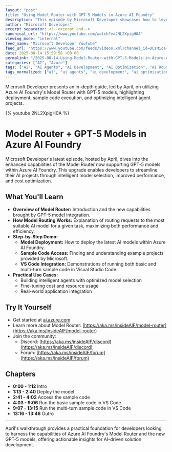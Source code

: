 ```yaml
---
layout: "post"
title: "Using Model Router with GPT-5 Models in Azure AI Foundry"
description: "This episode by Microsoft Developer showcases how to leverage the Model Router in Azure AI Foundry, now enhanced with GPT-5 model support. The walkthrough covers deploying models, accessing and running sample code in Visual Studio Code, and demonstrates how to optimize both performance and costs by choosing the right model for diverse AI tasks. Practical strategies for building intelligent agents, integrating sample projects, and using Azure AI Foundry for smarter request routing are provided."
author: "Microsoft Developer"
excerpt_separator: <!--excerpt_end-->
canonical_url: "https://www.youtube.com/watch?v=2NL2XpigH0A"
viewing_mode: "internal"
feed_name: "Microsoft Developer YouTube"
feed_url: "https://www.youtube.com/feeds/videos.xml?channel_id=UCsMica-v34Irf9KVTh6xx-g"
date: 2025-08-14 15:59:58 +00:00
permalink: "/2025-08-14-Using-Model-Router-with-GPT-5-Models-in-Azure-AI-Foundry.html"
categories: ["AI", "Azure"]
tags: ["AI", "AI Agents", "AI Development", "AI Optimization", "AI Routing", "Azure", "Azure AI Foundry", "Cloud AI", "Cloud Computing", "Cost Optimization", "Dev", "Development", "GPT 5", "Intelligent Agents", "Microsoft", "Microsoft Azure", "Model Deployment", "Model Router", "Performance Optimization", "Sample Code", "Tech", "Technology", "Videos", "Visual Studio Code"]
tags_normalized: ["ai", "ai agents", "ai development", "ai optimization", "ai routing", "azure", "azure ai foundry", "cloud ai", "cloud computing", "cost optimization", "dev", "development", "gpt 5", "intelligent agents", "microsoft", "microsoft azure", "model deployment", "model router", "performance optimization", "sample code", "tech", "technology", "videos", "visual studio code"]
---
```


Microsoft Developer presents an in-depth guide, led by April, on utilizing Azure AI Foundry's Model Router with GPT-5 models, highlighting deployment, sample code execution, and optimizing intelligent agent projects.<!--excerpt_end-->

{% youtube 2NL2XpigH0A %}

# Model Router + GPT-5 Models in Azure AI Foundry

Microsoft Developer's latest episode, hosted by April, dives into the enhanced capabilities of the Model Router now supporting GPT-5 models within Azure AI Foundry. This upgrade enables developers to streamline their AI projects through intelligent model selection, improved performance, and cost optimization.

## What You'll Learn

- **Overview of Model Router:** Introduction and the new capabilities brought by GPT-5 model integration.
- **How Model Routing Works:** Explanation of routing requests to the most suitable AI model for a given task, maximizing both performance and efficiency.
- **Step-by-Step Demo:**
  - **Model Deployment:** How to deploy the latest AI models within Azure AI Foundry.
  - **Sample Code Access:** Finding and understanding example projects provided by Microsoft.
  - **VS Code Integration:** Demonstrations of running both basic and multi-turn sample code in Visual Studio Code.
- **Practical Use Cases:**
  - Building intelligent agents with optimized model selection
  - Fine-tuning cost and resource usage
  - Real-world application integration

## Try It Yourself

- Get started at [ai.azure.com](https://ai.azure.com)
- Learn more about Model Router: [https://aka.ms/insideAIF/model-router](https://aka.ms/insideAIF/model-router)
- Join the community:
  - Discord: [https://aka.ms/insideAIF/discord](https://aka.ms/insideAIF/discord)
  - Forum: [https://aka.ms/insideAIF/forum](https://aka.ms/insideAIF/forum)

## Chapters

- **0:00 - 1:12** Intro
- **1:13 - 2:40** Deploy the model
- **2:41 - 4:02** Access the sample code
- **4:03 - 9:06** Run the basic sample code in VS Code
- **9:07 - 13:15** Run the multi-turn sample code in VS Code
- **13:16 - 13:46** Outro

---

April's walkthrough provides a practical foundation for developers looking to harness the capabilities of Azure AI Foundry's Model Router and the new GPT-5 models, offering actionable insights for AI-driven solution development.
